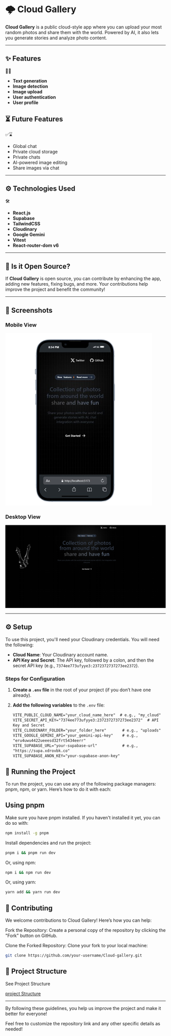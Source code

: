 # 🌩️ Cloud Gallery

**Cloud Gallery** is a public cloud-style app where you can upload your most random photos and share them with the world. Powered by AI, it also lets you generate stories and analyze photo content.

---

## ✨ Features

🐧🦖

- **Text generation**
- **Image detection**
- **Image upload**
- **User authentication**
- **User profile**

## ⏳ Future Features

✅⌛

- Global chat
- Private cloud storage
- Private chats
- AI-powered image editing
- Share images via chat

---

## ⚙️ Technologies Used

🛠️

- **React.js**
- **Supabase**
- **TailwindCSS**
- **Cloudinary**
- **Google Gemini**
- **Vitest**
- **React-router-dom v6**

---

## 📖 Is it Open Source?

If **Cloud Gallery** is open source, you can contribute by enhancing the app, adding new features, fixing bugs, and more. Your contributions help improve the project and benefit the community!

---

## 📸 Screenshots

### Mobile View

![Cloud-demo](./src/assets/img/movile-image.png)

### Desktop View

![Cloud-demo](./src/assets/img/image.png)

---

## ⚙️ Setup

To use this project, you'll need your Cloudinary credentials. You will need the following:

- **Cloud Name**: Your Cloudinary account name.
- **API Key and Secret**: The API key, followed by a colon, and then the secret API key (e.g., `7374ee773ufyye3:2372372737273ee2372`).

### Steps for Configuration

1. **Create a `.env` file** in the root of your project (if you don’t have one already).

2. **Add the following variables** to the `.env` file:

   ```env
   VITE_PUBLIC_CLOUD_NAME="your_cloud_name_here"  # e.g., "my_cloud"
   VITE_SECRET_API_KEY="7374ee773ufyye3:2372372737273ee2372"  # API Key and Secret
   VITE_CLOUDINARY_FOLDER="your_folder_here"       # e.g., "uploads"
   VITE_GOOGLE_GEMINI_API="your_gemini-api-key"    # e.g., "eru4uwu4422ueeesd32frt5434eerr"
   VITE_SUPABASE_URL="your-supabase-url"           # e.g., "https://supa.xdrovbk.co"
   VITE_SUPABASE_ANON_KEY="your-supabase-anon-key"
   ```

## 🚀 Running the Project

To run the project, you can use any of the following package managers: pnpm, npm, or yarn. Here’s how to do it with each:

## Using pnpm

Make sure you have pnpm installed. If you haven't installed it yet, you can do so with:

```bash
npm install -g pnpm
```

Install dependencies and run the project:

```bash
pnpm i && pnpm run dev
```

Or, using npm:

```bash
npm i && npm run dev
```

Or, using yarn:

```bash
yarn add && yarn run dev
```

## 🤝 Contributing

We welcome contributions to Cloud Gallery! Here’s how you can help:

Fork the Repository: Create a personal copy of the repository by clicking the "Fork" button on GitHub.

Clone the Forked Repository: Clone your fork to your local machine:

```bash
git clone https://github.com/your-username/Cloud-gallery.git
```

## 📁 Project Structure

See Project Structure

[project Structure](./ARCHITECTURE.md)

---

By following these guidelines, you help us improve the project and make it better for everyone!

Feel free to customize the repository link and any other specific details as needed!
